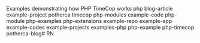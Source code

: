 Examples demonstrating how PHP TimeCop works
php
blog-article
example-project
potherca
timecop
php-modules
example-code
php-module
php-examples
php-extensions
example-repo
example-app
example-codes
example-projects
examples-php
php-example
php-timecop
potherca-blog# RN
